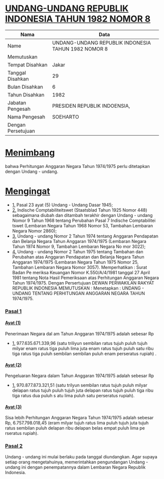 # [UNDANG-UNDANG REPUBLIK INDONESIA TAHUN 1982 NOMOR 8](http://example.org/legal/document/uu/1982/8)

| Nama | Data |
| ------ | ----- |
|Name|UNDANG-UNDANG REPUBLIK INDONESIA TAHUN 1982 NOMOR 8|
|Memutuskan||
|Tempat Disahkan|Jakar|
|Tanggal Disahkan|29|
|Bulan Disahkan|6|
|Tahun Disahkan|1982|
|Jabatan Pengesah|PRESIDEN REPUBLIK INDOENSIA,|
|Nama Pengesah|SOEHARTO|
|Dengan Persetujuan||
# [Menimbang](http://example.org/legal/document/uu/1982/8/menimbang)
bahwa Perhitungan Anggaran Negara Tahun 1974/1975 perlu ditetapkan dengan Undang - undang.
# [Mengingat](http://example.org/legal/document/uu/1982/8/mengingat)

* [1.](http://example.org/legal/document/uu/1982/8/mengingat/point/0001) Pasal 23 ayat (5) Undang - Undang Dasar 1945;
* [2.](http://example.org/legal/document/uu/1982/8/mengingat/point/0002) Indische Comptabiliteitswet (Staatsblad Tahun 1925 Nomor 448) sebagaimana diubah dan ditambah terakhir dengan Undang - undang Nomor 9 Tahun 1968 tentang Perubahan Pasal 7 Indische Comptabilitei tswet (Lembaran Negara Tahun 1968 Nomor 53, Tambahan Lembaran Negara Nomor 2860);
* [3.](http://example.org/legal/document/uu/1982/8/mengingat/point/0003) Undang - undang Nomor 2 Tahun 1974 tentang Anggaran Pendapatan dan Belanja Negara Tahun Anggaran 1974/1975 (Lembaran Negara Tahun 1974 Nomor 9, Tambahan Lembaran Negara No mor 3022);
* [4.](http://example.org/legal/document/uu/1982/8/mengingat/point/0004) Undang - undang Nomor 2 Tahun 1975 tentang Tambahan dan Perubahan atas Anggaran Pendapatan dan Belanja Negara Tahun Anggaran 1974/1975 (Lembaran Negara Tahun 1975 Nomor 25, Tambahan Lembaran Negara Nomor 3057). Memperhatikan : Surat Badan Pe meriksa Keuangan Nomor K.550/A/4/1981 tanggal 27 April 1981 tentang Nota Hasil Pemeriksaan atas Perhitungan Anggaran Negara Tahun 1974/1975. Dengan Persertujuan DEWAN PERWAKILAN RAKYAT REPUBLIK INDONESIA MEMUTUSKAN : Menetapkan : UNDANG - UNDANG TENTANG PERHITUNGAN ANGGARAN NEGARA TAHUN 1974/1975.

### [Pasal 1](http://example.org/legal/document/uu/1982/8/pasal/0001)

#### [Ayat (1)](http://example.org/legal/document/uu/1982/8/pasal/0001/version/19820629/ayat/0001)
Penerimaan Negara dal am Tahun Anggaran 1974/1975 adalah sebesar Rp
* [1.](http://example.org/legal/document/uu/1982/8/pasal/0001/version/19820629/ayat/0001/point/0001) 977.635.671.339,96 (satu triliyun sembilan ratus tujuh puluh tujuh milyar enam ratus tiga puluh lima juta enam ratus tujuh puluh satu ribu tiga ratus tiga puluh sembilan sembilan puluh enam perseratus rupiah) .

#### [Ayat (2)](http://example.org/legal/document/uu/1982/8/pasal/0001/version/19820629/ayat/0002)
Pengeluaran Negara dalam Tahun Anggaran 1974/1975 adalah sebesar Rp
* [1.](http://example.org/legal/document/uu/1982/8/pasal/0001/version/19820629/ayat/0002/point/0001) 970.877.873.321,51 (satu trilyun sembilan ratus tujuh puluh milyar delapan ratus tujuh puluh tujuh juta delapan ratus tujuh puluh tiga ribu tiga ratus dua puluh s atu lima puluh satu perseratus rupiah).

#### [Ayat (3)](http://example.org/legal/document/uu/1982/8/pasal/0001/version/19820629/ayat/0003)
Sisa lebih Perhitungan Anggaran Negara Tahun 1974/1975 adalah sebesar Rp, 6.757.798.018,45 (eram milyar tujuh ratus lima puluh tujuh juta tujuh ratus sembilan puluh delapan ribu delapan belas empat puluh lima pe rseratus rupiah).


### [Pasal 2](http://example.org/legal/document/uu/1982/8/pasal/0002)
Undang - undang ini mulai berlaku pada tanggal diundangkan. Agar supaya setiap orang mengetahuinya, memerintahkan pengundangan Undang - undang ini dengan penempatannya dalam Lembaran Negara Republik Indonesia.
